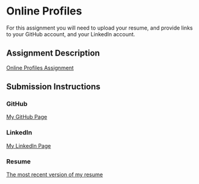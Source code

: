 # Online Profiles
For this assignment you will need to upload your resume, and provide links to your GitHub account, and your LinkedIn account.

## Assignment Description
[Online Profiles Assignment](https://education.launchcode.org/liftoff/assignments/online-profiles/)

## Submission Instructions
 
### GitHub
[My GitHub Page](https://github.com/aricam23)

### LinkedIn
[My LinkedIn Page](https://www.linkedin.com/in/arielcamposstl/)

### Resume
[The most recent version of my resume](https://github.com/aricam23/liftoff-assignments/blob/master/C1-Online_Profiles/Resume%201%2017%2019.pdf)

